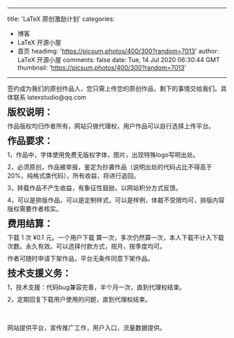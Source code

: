 
---
title: 'LaTeX 原创激励计划'
categories: 
 - 博客
 - LaTeX 开源小屋
 - 首页
headimg: 'https://picsum.photos/400/300?random=7013'
author: LaTeX 开源小屋
comments: false
date: Tue, 14 Jul 2020 06:30:44 GMT
thumbnail: 'https://picsum.photos/400/300?random=7013'
---

<div>   
<p>
                                                        </p><p style="margin: 8px 0px;">签约成为我们的原创作品人，您只需上传您的原创作品，剩下的事情交给我们。具体联系 latexstudio@qq.com </p><h2 style="margin: 8px 0px;"><strong>版权说明：</strong></h2><p style="margin: 8px 0px;">作品版权均归作者所有，网站只做代理权，用户作品可以自行选择上传平台。</p><h2 style="white-space: normal; margin: 8px 0px;"><strong>作品要求：</strong></h2><div style="white-space: normal; margin: 8px 0px;">1，作品中，字体使用免费无版权字体，图片，出现特殊logo写明出处。</div><div style="white-space: normal; margin: 8px 0px;">2，必须原创，作品被举报，鉴定为抄袭作品（说明出处的代码占比不得高于 20%，纯格式类代码），所有收益，将进行追回。</div><div style="white-space: normal; margin: 8px 0px;">3，转载作品不产生收益，有象征性鼓励，以网站积分方式反馈。</div><div style="white-space: normal; margin: 8px 0px;">4，可以是排版作品，可以是定制样式，可以是样例，体裁不受限均可，排版内容版权需要作者核实。</div><h2 style="margin: 8px 0px;"><strong>费用结算：</strong></h2><p style="margin: 8px 0px;">下载 1 次 ¥0.1 元。一个用户下载 算一次，多次仍然算一次，本人下载不计入下载次数。永久有效。可以选择付款方式，按月，按季度均可。</p><p style="margin: 8px 0px;">作者可随时申请下架作品，平台无条件同意下架作品。</p><h2 style="margin: 8px 0px;"><strong>技术支援义务：</strong></h2><div style="margin: 8px 0px;">1，技术支援：代码bug兼容完善，半个月一次，直到代理权结束。</div><div style="margin: 8px 0px;">2，定期回复下载用户使用的问题，直到代理权结束。</div><p><br></p><p>网站提供平台，宣传推广工作，用户入口，流量数据提供。</p>                        <p></p>
                        <!-- E 正文 -->
                      
</div>
            